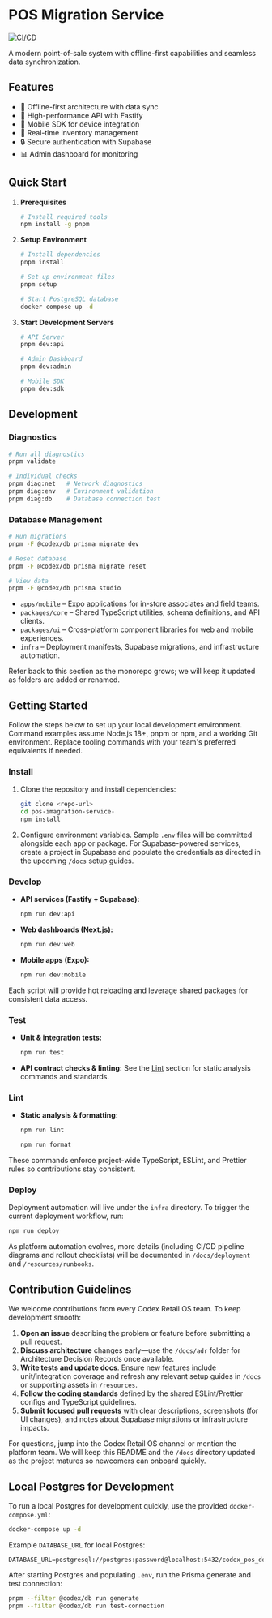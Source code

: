 # POS Migration Service

[![CI/CD](https://github.com/rennai455/pos-imagration-service/actions/workflows/cd.yml/badge.svg)](https://github.com/rennai455/pos-imagration-service/actions/workflows/cd.yml)

A modern point-of-sale system with offline-first capabilities and seamless data synchronization.

## Features

- 🔄 Offline-first architecture with data sync
- 🚀 High-performance API with Fastify
- 📱 Mobile SDK for device integration
- 🎯 Real-time inventory management
- 🔒 Secure authentication with Supabase
- 📊 Admin dashboard for monitoring

## Quick Start

1. **Prerequisites**
   ```bash
   # Install required tools
   npm install -g pnpm
   ```

2. **Setup Environment**
   ```bash
   # Install dependencies
   pnpm install

   # Set up environment files
   pnpm setup

   # Start PostgreSQL database
   docker compose up -d
   ```

3. **Start Development Servers**
   ```bash
   # API Server
   pnpm dev:api

   # Admin Dashboard
   pnpm dev:admin

   # Mobile SDK
   pnpm dev:sdk
   ```

## Development

### Diagnostics

```bash
# Run all diagnostics
pnpm validate

# Individual checks
pnpm diag:net   # Network diagnostics
pnpm diag:env   # Environment validation
pnpm diag:db    # Database connection test
```

### Database Management

```bash
# Run migrations
pnpm -F @codex/db prisma migrate dev

# Reset database
pnpm -F @codex/db prisma migrate reset

# View data
pnpm -F @codex/db prisma studio
```
- `apps/mobile` – Expo applications for in-store associates and field teams.
- `packages/core` – Shared TypeScript utilities, schema definitions, and API clients.
- `packages/ui` – Cross-platform component libraries for web and mobile experiences.
- `infra` – Deployment manifests, Supabase migrations, and infrastructure automation.

Refer back to this section as the monorepo grows; we will keep it updated as folders are added or renamed.

## Getting Started
Follow the steps below to set up your local development environment. Command examples assume Node.js 18+, pnpm or npm, and a working Git environment. Replace tooling commands with your team's preferred equivalents if needed.

### Install
1. Clone the repository and install dependencies:
   ```bash
   git clone <repo-url>
   cd pos-imagration-service-
   npm install
   ```
2. Configure environment variables. Sample `.env` files will be committed alongside each app or package. For Supabase-powered services, create a project in Supabase and populate the credentials as directed in the upcoming `/docs` setup guides.

### Develop
- **API services (Fastify + Supabase):**
  ```bash
  npm run dev:api
  ```
- **Web dashboards (Next.js):**
  ```bash
  npm run dev:web
  ```
- **Mobile apps (Expo):**
  ```bash
  npm run dev:mobile
  ```
Each script will provide hot reloading and leverage shared packages for consistent data access.

### Test
- **Unit & integration tests:**
  ```bash
  npm run test
  ```
- **API contract checks & linting:** See the [Lint](#lint) section for static analysis commands and standards.

### Lint
- **Static analysis & formatting:**
  ```bash
  npm run lint
  ```
  ```bash
  npm run format
  ```
These commands enforce project-wide TypeScript, ESLint, and Prettier rules so contributions stay consistent.

### Deploy
Deployment automation will live under the `infra` directory. To trigger the current deployment workflow, run:
```bash
npm run deploy
```
As platform automation evolves, more details (including CI/CD pipeline diagrams and rollout checklists) will be documented in `/docs/deployment` and `/resources/runbooks`.

## Contribution Guidelines
We welcome contributions from every Codex Retail OS team. To keep development smooth:

1. **Open an issue** describing the problem or feature before submitting a pull request.
2. **Discuss architecture** changes early—use the `/docs/adr` folder for Architecture Decision Records once available.
3. **Write tests and update docs**. Ensure new features include unit/integration coverage and refresh any relevant setup guides in `/docs` or supporting assets in `/resources`.
4. **Follow the coding standards** defined by the shared ESLint/Prettier configs and TypeScript guidelines.
5. **Submit focused pull requests** with clear descriptions, screenshots (for UI changes), and notes about Supabase migrations or infrastructure impacts.

For questions, jump into the Codex Retail OS channel or mention the platform team. We will keep this README and the `/docs` directory updated as the project matures so newcomers can onboard quickly.

## Local Postgres for Development
To run a local Postgres for development quickly, use the provided `docker-compose.yml`:

```bash
docker-compose up -d
```

Example `DATABASE_URL` for local Postgres:

```properties
DATABASE_URL=postgresql://postgres:password@localhost:5432/codex_pos_dev
```

After starting Postgres and populating `.env`, run the Prisma generate and test connection:

```bash
pnpm --filter @codex/db run generate
pnpm --filter @codex/db run test-connection
```

